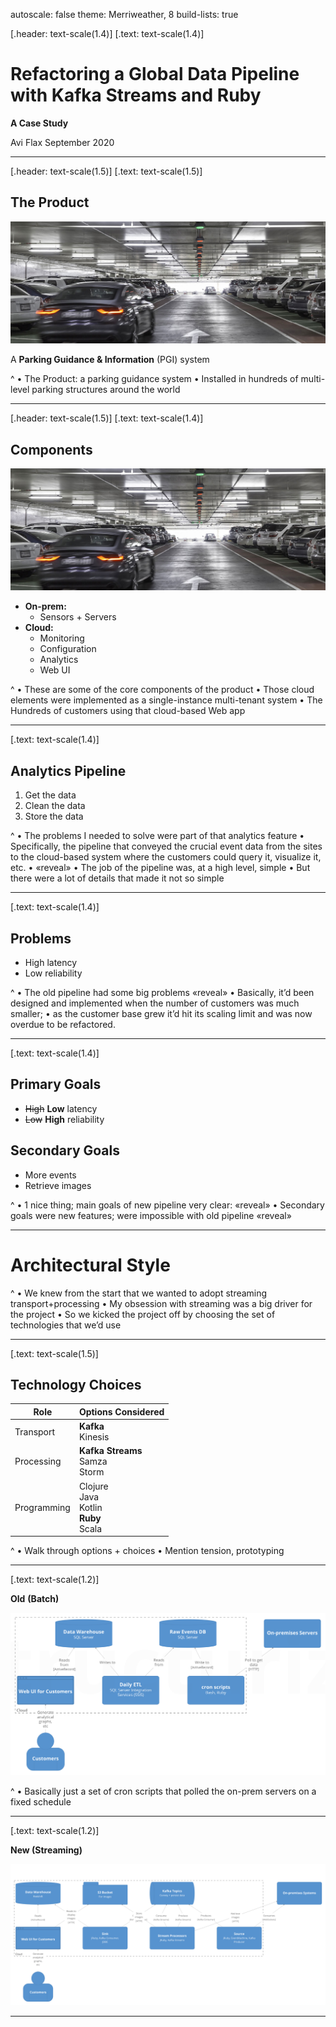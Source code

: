 autoscale: false
theme: Merriweather, 8
build-lists: true

[.header: text-scale(1.4)]
[.text: text-scale(1.4)]

# Refactoring a Global Data Pipeline with Kafka Streams and Ruby

**A Case Study**

Avi Flax
September 2020

----
[.header: text-scale(1.5)]
[.text: text-scale(1.5)]

## The Product

![garage right](images/garage-01.jpg)

A **Parking Guidance & Information** (PGI) system

^
• The Product: a parking guidance system
• Installed in hundreds of multi-level parking structures around the world

----
[.header: text-scale(1.5)]
[.text: text-scale(1.4)]

## Components

![right](images/garage-01.jpg)

* **On-prem:**
	* Sensors + Servers
* **Cloud:**
	* Monitoring
	* Configuration
	* Analytics
	* Web UI

^
• These are some of the core components of the product
• Those cloud elements were implemented as a single-instance multi-tenant system
• The
Hundreds of customers using that cloud-based Web app

----
[.text: text-scale(1.4)]

## Analytics Pipeline

1. Get the data
2. Clean the data
3. Store the data


^
• The problems I needed to solve were part of that analytics feature
• Specifically, the pipeline that conveyed the crucial event data from the sites to the cloud-based system where the customers could query it, visualize it, etc.
• «reveal»
• The job of the pipeline was, at a high level, simple
• But there were a lot of details that made it not so simple

----
[.text: text-scale(1.4)]

## Problems

* High latency
* Low reliability

^
• The old pipeline had some big problems «reveal»
• Basically, it’d been designed and implemented when the number of customers was much smaller;
  • as the customer base grew it’d hit its scaling limit and was now overdue to be refactored.


----
[.text: text-scale(1.4)]

## Primary Goals

* ~~High~~ **Low** latency
* ~~Low~~ **High** reliability

## Secondary Goals

* More events
* Retrieve images

^
• 1 nice thing; main goals of new pipeline very clear: «reveal»
• Secondary goals were new features; were impossible with old pipeline «reveal»

----

# Architectural Style

^
• We knew from the start that we wanted to adopt streaming transport+processing
• My obsession with streaming was a big driver for the project
• So we kicked the project off by choosing the set of technologies that we’d use

----
[.text: text-scale(1.5)]

## Technology Choices

Role | Options Considered
---- | ------------------
Transport | **Kafka**<br>Kinesis
Processing | **Kafka Streams**<br>Samza<br>Storm
Programming | Clojure<br>Java<br>Kotlin<br>**Ruby**<br>Scala

^
• Walk through options + choices
• Mention tension, prototyping

----
[.text: text-scale(1.2)]

**Old**
**(Batch)**

![old diagram original fit](images/old-system-landscape.png)

^
• Basically just a set of cron scripts that polled the on-prem servers on a fixed schedule

----
[.text: text-scale(1.2)]

**New (Streaming)**

![new diagram original fit](images/new-system-landscape.png)

----
